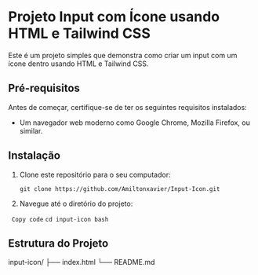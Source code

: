 # Projeto Input com Ícone usando HTML e Tailwind CSS

Este é um projeto simples que demonstra como criar um input com um ícone dentro usando HTML e Tailwind CSS.

## Pré-requisitos

Antes de começar, certifique-se de ter os seguintes requisitos instalados:

- Um navegador web moderno como Google Chrome, Mozilla Firefox, ou similar.

## Instalação

1. Clone este repositório para o seu computador:


   ``` git clone https://github.com/Amiltonxavier/Input-Icon.git ```

2. Navegue até o diretório do projeto:

``` Copy code```
``` cd input-icon bash ```

## Estrutura do Projeto
input-icon/
├── index.html
└── README.md
